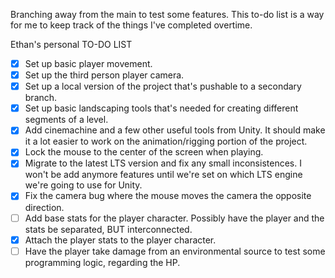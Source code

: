 Branching away from the main to test some features. 
This to-do list is a way for me to keep track of the things I've completed overtime.

Ethan's personal TO-DO LIST
- [X] Set up basic player movement.
- [X] Set up the third person player camera.
- [X] Set up a local version of the project that's pushable to a secondary branch.
- [X] Set up basic landscaping tools that's needed for creating different segments of a level.
- [X] Add cinemachine and a few other useful tools from Unity. It should make it a lot easier to work on the animation/rigging portion of the project.
- [X] Lock the mouse to the center of the screen when playing.
- [X] Migrate to the latest LTS version and fix any small inconsistences. I won't be add anymore features until we're set on which LTS engine we're going to use for Unity.
- [X] Fix the camera bug where the mouse moves the camera the opposite direction.
- [ ] Add base stats for the player character. Possibly have the player and the stats be separated, BUT interconnected.
- [X] Attach the player stats to the player character.
- [ ] Have the player take damage from an environmental source to test some programming logic, regarding the HP.
